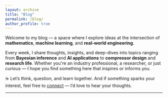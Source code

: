 ```yaml
---
layout: archive
title: "Blog"
permalink: /blog/
author_profile: true
---
```


Welcome to my blog — a space where I explore ideas at the intersection of **mathematics**, **machine learning**, and **real-world engineering**.

Every week, I share thoughts, insights, and deep-dives into topics ranging from **Bayesian inference** and **AI applications** to **compressor design** and **research life**. Whether you're an industry professional, a researcher, or just curious — I hope you find something here that inspires or informs you.

☕ Let’s think, question, and learn together. And if something sparks your interest, feel free to [connect](/contact/) — I’d love to hear your thoughts.

---
